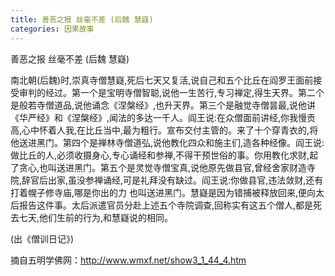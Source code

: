 ```yaml
---
title: 善恶之报 丝毫不差 (后魏 慧嶷)
categories: 因果故事
---
```


	   
善恶之报 丝毫不差 (后魏 慧嶷)

南北朝(后魏)时,崇真寺僧慧嶷,死后七天又复活,说自己和五个比丘在阎罗王面前接受审判的经过。第一个是宝明寺僧智聪,说他一生苦行,专习禅定,得生天界。第二个是般若寺僧道品,说他诵念《涅槃经》,也升天界。第三个是融觉寺僧昙最,说他讲《华严经》和《涅槃经》,闻法的多达一千人。阎王说:在众僧面前讲经,你我慢贡高,心中怀着人我,在比丘当中,最为粗行。宣布交付主管的。来了十个穿青衣的,将他送进黑门。第四个是禅林寺僧道弘,说他教化四众和施主们,造各种经像。阎王说:做比丘的人,必须收摄身心,专心诵经和参禅,不得干预世俗的事。你用教化求财,起了贪心,也叫送进黑门。第五个是灵觉寺僧宝真,说他原先做县官,曾经舍家财造寺院,辞官后出家,虽没参禅诵经,可是礼拜没有缺过。阎王说:你做县官,违法敛财,还有打着幌子修寺庙,哪是你出的力 也叫送进黑门。慧嶷是因为错捕被释放回来,便向太后报告这件事。太后派遣官员分赴上述五个寺院调查,回称实有这五个僧人,都是死去七天,他们生前的行为,和慧嶷说的相同。

(出《僧训日记》)

摘自五明学佛网：http://www.wmxf.net/show3_1_44_4.htm